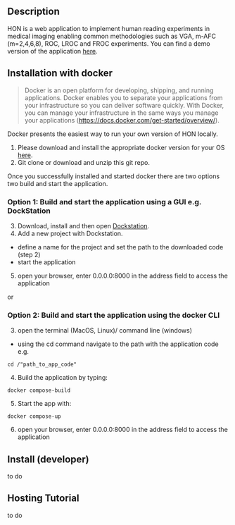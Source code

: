 ## Description
HON is a web application to implement human reading experiments in medical imaging enabling common methodologies such as VGA, m-AFC (m=2,4,6,8), ROC, LROC and FROC experiments. You can find a demo version of the application <a href="http://hon-demo.herokuapp.com/studies/overview">here</a>.
## Installation with docker
> Docker is an open platform for developing, shipping, and running applications. Docker enables you to separate your applications from your infrastructure so you can deliver software quickly. With Docker, you can manage your infrastructure in the same ways you manage your applications (https://docs.docker.com/get-started/overview/).

Docker presents the easiest way to run your own version of HON locally. 
1. Please download and install the appropriate docker version for your OS <a href="https://docs.docker.com/get-docker">here</a>.
2. Git clone or download and unzip this git repo.

Once you successfully installed and started docker there are two options two build and start the application.
### Option 1: Build and start the application using a GUI e.g. DockStation
3. Download, install and then open <a href="https://dockstation.io/">Dockstation</a>.
4. Add a new project with Dockstation.
- define a name for the project and set the path to the downloaded code (step 2)
- start the application 
5. open your browser, enter 0.0.0.0:8000 in the address field to access the application

or

### Option 2: Build and start the application using the docker CLI  
3. open the terminal (MacOS, Linux)/ command line (windows)
- using the cd command navigate to the path with the application code e.g.
```
cd /"path_to_app_code"
```
4. Build the application by typing: 
```
docker compose-build
```
5. Start the app with: 
```
docker compose-up
```
6. open your browser, enter 0.0.0.0:8000 in the address field to access the application

## Install (developer)
to do

## Hosting Tutorial
to do

